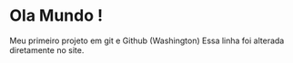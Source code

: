 # Ola Mundo !
 Meu primeiro projeto em git e Github (Washington)
 Essa linha foi alterada diretamente no site. 
